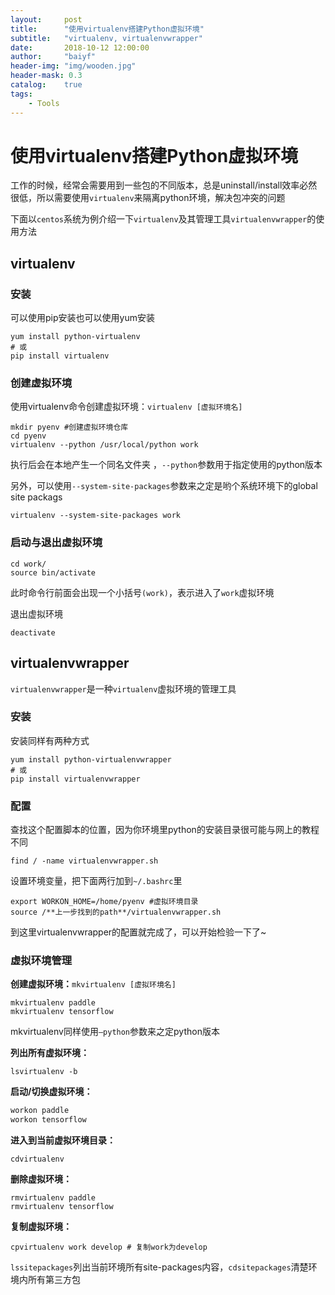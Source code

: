 ```yaml
---
layout:     post
title:      "使用virtualenv搭建Python虚拟环境"
subtitle:   "virtualenv, virtualenvwrapper"
date:       2018-10-12 12:00:00
author:     "baiyf"
header-img: "img/wooden.jpg"
header-mask: 0.3
catalog:    true
tags:
    - Tools
---
```


#  使用virtualenv搭建Python虚拟环境

工作的时候，经常会需要用到一些包的不同版本，总是uninstall/install效率必然很低，所以需要使用`virtualenv`来隔离python环境，解决包冲突的问题

下面以`centos`系统为例介绍一下`virtualenv`及其管理工具`virtualenvwrapper`的使用方法

## virtualenv

### 安装

可以使用pip安装也可以使用yum安装

```shell
yum install python-virtualenv
# 或
pip install virtualenv
```

### 创建虚拟环境

使用virtualenv命令创建虚拟环境：`virtualenv [虚拟环境名]`

```shell
mkdir pyenv #创建虚拟环境仓库
cd pyenv
virtualenv --python /usr/local/python work
```

执行后会在本地产生一个同名文件夹 ，`--python`参数用于指定使用的python版本

另外，可以使用`--system-site-packages`参数来之定是哟个系统环境下的global site packags

```shell
virtualenv --system-site-packages work
```

### 启动与退出虚拟环境

```shell
cd work/
source bin/activate
```

此时命令行前面会出现一个小括号`(work)`，表示进入了`work`虚拟环境

退出虚拟环境

```shell
deactivate
```

## virtualenvwrapper

`virtualenvwrapper`是一种`virtualenv`虚拟环境的管理工具

### 安装

安装同样有两种方式

```shell
yum install python-virtualenvwrapper
# 或
pip install virtualenvwrapper
```

### 配置

查找这个配置脚本的位置，因为你环境里python的安装目录很可能与网上的教程不同

```shell
find / -name virtualenvwrapper.sh
```

设置环境变量，把下面两行加到`~/.bashrc`里

```shell
export WORKON_HOME=/home/pyenv #虚拟环境目录
source /**上一步找到的path**/virtualenvwrapper.sh
```

到这里virtualenvwrapper的配置就完成了，可以开始检验一下了~

### 虚拟环境管理

**创建虚拟环境：**`mkvirtualenv [虚拟环境名]`

```shell
mkvirtualenv paddle
mkvirtualenv tensorflow
```

mkvirtualenv同样使用`—python`参数来之定python版本

**列出所有虚拟环境：**

```shell
lsvirtualenv -b
```

**启动/切换虚拟环境：**

```python
workon paddle
workon tensorflow
```

**进入到当前虚拟环境目录：**

```shell
cdvirtualenv
```

**删除虚拟环境：**

```shell
rmvirtualenv paddle
rmvirtualenv tensorflow
```

**复制虚拟环境：**

```shell
cpvirtualenv work develop # 复制work为develop
```

`lssitepackages`列出当前环境所有site-packages内容，`cdsitepackages`清楚环境内所有第三方包